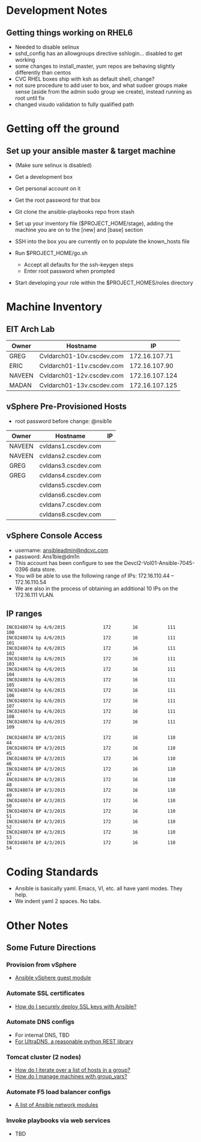 # Development Notes

## Getting things working on RHEL6
* Needed to disable selinux
* sshd_config has an allowgroups directive sshlogin... disabled to get working
* some changes to install_master, yum repos are behaving slightly differently than centos
* CVC RHEL boxes ship with ksh as default shell, change?
* not sure procedure to add user to box, and what sudoer groups make sense (aside from the admin sudo group we create), instead running as root until fix
* changed visudo validation to fully qualified path

# Getting off the ground

## Set up your ansible master & target machine

* (Make sure selinux is disabled)

* Get a development box
* Get personal account on it
* Get the root password for that box
* Git clone the ansible-playbooks repo from stash
* Set up your inventory file ($PROJECT_HOME/stage), adding the machine you are on to the [new] and [base] section
* SSH into the box you are currently on to populate the known_hosts file
* Run $PROJECT_HOME/go.sh
  * Accept all defaults for the ssh-keygen steps
  * Enter root password when prompted
* Start developing your role within the $PROJECT_HOMES/roles directory

# Machine Inventory

## EIT Arch Lab

| Owner | Hostname                  | IP             |
|-------|---------------------------|----------------|
| GREG 	| Cvldarch01-10v.cscdev.com | 172.16.107.71  |
| ERIC 	| Cvldarch01-11v.cscdev.com | 172.16.107.90  |
| NAVEEN| Cvldarch01-12v.cscdev.com | 172.16.107.124 |
| MADAN | Cvldarch01-13v.cscdev.com | 172.16.107.125 |

## vSphere Pre-Provisioned Hosts
* root password before change: @nsib1e

| Owner | Hostname                  | IP             |
|-------|---------------------------|----------------|
| NAVEEN| cvldans1.cscdev.com       |                |
| NAVEEN| cvldans2.cscdev.com       |                |
| GREG  | cvldans3.cscdev.com       |                |
| GREG  | cvldans4.cscdev.com       |                |
|       | cvldans5.cscdev.com       |                |
|       | cvldans6.cscdev.com       |                |
|       | cvldans7.cscdev.com       |                |
|       | cvldans8.cscdev.com       |                |

## vSphere Console Access
* username: ansibleadmin@ndcvc.com
* password: Ans1ble@dm1n
* This account has been configure to see the Devcl2-Vol01-Ansible-7045-0396 data store.
* You will be able to use the following range of IPs: 172.16.110.44 – 172.16.110.54
* We are also in the process of obtaining an additional 10 IPs on the 172.16.111 VLAN.

## IP ranges
```
INC0248074 bp 4/6/2015              172        16           111        100
INC0248074 bp 4/6/2015              172        16           111        101
INC0248074 bp 4/6/2015              172        16           111        102
INC0248074 bp 4/6/2015              172        16           111        103
INC0248074 bp 4/6/2015              172        16           111        104
INC0248074 bp 4/6/2015              172        16           111        105
INC0248074 bp 4/6/2015              172        16           111        106
INC0248074 bp 4/6/2015              172        16           111        107
INC0248074 bp 4/6/2015              172        16           111        108
INC0248074 bp 4/6/2015              172        16           111        109

INC0248074 BP 4/3/2015              172        16           110        44
INC0248074 BP 4/3/2015              172        16           110        45
INC0248074 BP 4/3/2015              172        16           110        46
INC0248074 BP 4/3/2015              172        16           110        47
INC0248074 BP 4/3/2015              172        16           110        48
INC0248074 BP 4/3/2015              172        16           110        49
INC0248074 BP 4/3/2015              172        16           110        50
INC0248074 BP 4/3/2015              172        16           110        51
INC0248074 BP 4/3/2015              172        16           110        52
INC0248074 BP 4/3/2015              172        16           110        53
INC0248074 BP 4/3/2015              172        16           110        54
```



# Coding Standards
* Ansible is basically yaml. Emacs, VI, etc. all have yaml modes. They help.
* We indent yaml 2 spaces. No tabs.

# Other Notes

## Some Future Directions

### Provision from vSphere
* [Ansible vSphere guest module](http://docs.ansible.com/vsphere_guest_module.html)

### Automate SSL certificates
* [How do I securely deploy SSL keys with Ansible?](http://red-badger.com/blog/2014/02/28/deploying-ssl-keys-securely-with-ansible/)

### Automate DNS configs
* For internal DNS, TBD
* [For UltraDNS, a reasonable python REST library](http://docs.python-requests.org/en/latest/index.html)

### Tomcat cluster (2 nodes)
* [How do I iterate over a list of hosts in a group?](http://docs.ansible.com/faq.html)
* [How do I manage machines with group_vars?](https://gist.github.com/anonymous/5e1f88c5acc0dc699093)

### Automate F5 load balancer configs
* [A list of Ansible network modules](http://docs.ansible.com/list_of_network_modules.html)

### Invoke playbooks via web services
* TBD



